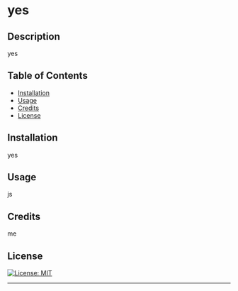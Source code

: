 # yes


## Description

yes

## Table of Contents 


- [Installation](#installation)
- [Usage](#usage)
- [Credits](#credits)
- [License](#license)

## Installation

yes

## Usage

js

## Credits

me

## License

[![License: MIT](https://img.shields.io/badge/License-MIT-yellow.svg)](https://opensource.org/licenses/MIT)

---
